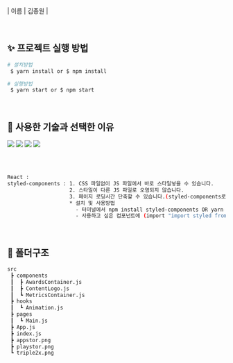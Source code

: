| 이름 | 김종원 |

<br>

## ✨ 프로젝트 실행 방법

```bash
# 설치방법
 $ yarn install or $ npm install

# 실행방법
 $ yarn start or $ npm start
```

<br>

## 📝 사용한 기술과 선택한 이유
<p>
  <img src="https://img.shields.io/badge/-JavaScript-%23F7DF1C?style=for-the-badge&logo=javascript&logoColor=000000&labelColor=%23FFCE5A&color=%23FFCE5A">
  <img src="https://img.shields.io/badge/-React-222222?style=for-the-badge&logo=react">
  <img src="https://img.shields.io/badge/-Git-F05032?style=for-the-badge&logo=git&logoColor=ffffff">
  <img src="https://user-images.githubusercontent.com/73818206/176097620-fd66a357-2bb3-41d3-ab8a-0d779fa49e39.svg">
</p>
<br>

```bash

React :
styled-components : 1. CSS 파일없이 JS 파일에서 바로 스타일넣을 수 있습니다.
                    2. 스타일이 다른 JS 파일로 오염되지 않습니다.
                    3. 페이지 로딩시간 단축할 수 있습니다.(styled-components로 작성한 스타일은 html 페이지의 <style>태그에 넣어주기 때문입니다.)
                    * 설치 및 사용방법
                      - 터미널에서 npm install styled-components OR yarn add styled-components
                      - 사용하고 싶은 컴포넌트에 (import "import styled from 'styled-components')

```
<br>

## 📝 폴더구조

```bash
src
 ┣ components
 ┃  ┣ AwardsContainer.js
 ┃  ┣ ContentLogo.js
 ┃  ┗ MetricsContainer.js
 ┣ hooks
 ┃  ┗ Animation.js
 ┣ pages
 ┃  ┗ Main.js
 ┣ App.js
 ┣ index.js
 ┣ appstor.png
 ┣ playstor.png
 ┗ triple2x.png

```
